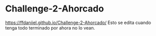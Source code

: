 # Challenge-2-Ahorcado
https://ffdaniiel.github.io/Challenge-2-Ahorcado/
Esto se edita cuando tenga todo terminado por ahora no lo vean.